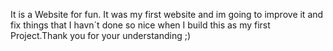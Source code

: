 It is a Website for fun. It was my first website and im going to improve it and fix things that I havn´t done so nice when I build this as my first Project.Thank you for your understanding ;)
